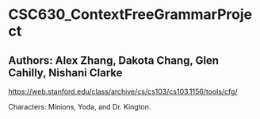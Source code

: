 # CSC630_ContextFreeGrammarProject
## Authors: Alex Zhang, Dakota Chang, Glen Cahilly, Nishani Clarke

https://web.stanford.edu/class/archive/cs/cs103/cs103.1156/tools/cfg/

Characters: Minions, Yoda, and Dr. Kington.

